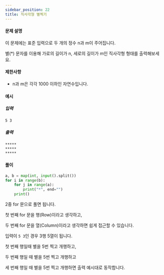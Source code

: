 ```yaml
---
sidebar_position: 22
title: 직사각형 별찍기
---
```


#### 문제 설명

이 문제에는 표준 입력으로 두 개의 정수 n과 m이 주어집니다.

별(\*) 문자를 이용해 가로의 길이가 n, 세로의 길이가 m인 직사각형 형태를 출력해보세요.

#### 제한사항

- n과 m은 각각 1000 이하인 자연수입니다.

#### 예시

##### 입력

```
5 3
```

##### 출력

```
*****
*****
*****
```

#### 풀이

```python title='첫 번째 풀이' showLineNumbers
a, b = map(int, input().split())
for i in range(b):
    for j in range(a):
        print("*", end="")
    print()
```

2중 for 문으로 풀면 됩니다.

첫 번째 for 문을 행(Row)이라고 생각하고,

두 번째 for 문을 열(Column)이라고 생각하면 쉽게 접근할 수 있습니다.

입력이 `5 3`인 경우 3행 5열이 됩니다.

첫 번째 행일때 별을 5번 찍고 개행하고,

두 번째 행일 때 별을 5번 찍고 개행하고

세 번째 행일 때 별을 5번 찍고 개행하면 출력 예시대로 동작합니다.
